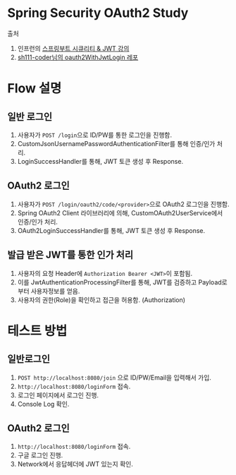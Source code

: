 # Spring Security OAuth2 Study

출처
1. 인프런의 [스프링부트 시큐리티 & JWT 강의](https://www.inflearn.com/course/%EC%8A%A4%ED%94%84%EB%A7%81%EB%B6%80%ED%8A%B8-%EC%8B%9C%ED%81%90%EB%A6%AC%ED%8B%B0)
2. [sh111-coder님의 oauth2WithJwtLogin 레포](https://github.com/sh111-coder/oauth2WithJwtLogin)

# Flow 설명

## 일반 로그인

1. 사용자가 `POST /login`으로 ID/PW를 통한 로그인을 진행함.
2. CustomJsonUsernamePasswordAuthenticationFilter를 통해 인증/인가 처리.
3. LoginSuccessHandler를 통해, JWT 토큰 생성 후 Response.

## OAuth2 로그인

1. 사용자가 `POST /login/oauth2/code/<provider>`으로 OAuth2 로그인을 진행함.
2. Spring OAuth2 Client 라이브러리에 의해, CustomOAuth2UserService에서 인증/인가 처리.
3. OAuth2LoginSuccessHandler를 통해, JWT 토큰 생성 후 Response.

## 발급 받은 JWT를 통한 인가 처리

1. 사용자의 요청 Header에 `Authorization Bearer <JWT>`이 포함됨.
2. 이를 JwtAuthenticationProcessingFilter를 통해, JWT를 검증하고 Payload로부터 사용자정보를 얻음.
3. 사용자의 권한(Role)을 확인하고 접근을 허용함. (Authorization)

# 테스트 방법

## 일반로그인
1. `POST http://localhost:8080/join` 으로 ID/PW/Email을 입력해서 가입.
2. `http://localhost:8080/loginForm` 접속.
3. 로그인 페이지에서 로그인 진행.
4. Console Log 확인.

## OAuth2 로그인
1. `http://localhost:8080/loginForm` 접속.
2. 구글 로그인 진행.
3. Network에서 응답헤더에 JWT 있는지 확인.


